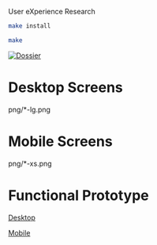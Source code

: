 User eXperience Research

```bash
make install

make
```

[![Dossier](https://img.shields.io/badge/dossier-pdf-green.svg)](https://github.com/sergio-alonso/keepcoding-ux/blob/master/dossier.pdf)

# Desktop Screens

png/*-lg.png

# Mobile Screens

png/*-xs.png

# Functional Prototype

[Desktop](https://invis.io/MDAIUZIPH)

[Mobile](https://invis.io/2GAIUZQC9)



